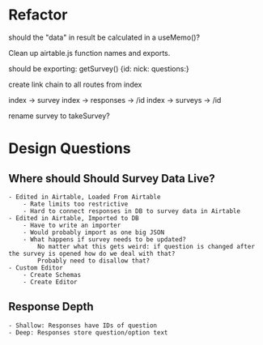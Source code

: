 # Refactor

should the "data" in result be calculated in a useMemo()?

Clean up airtable.js function names and exports.

should be exporting: getSurvey() {id: nick: questions:}

create link chain to all routes from index

index -> survey
index -> responses -> /id
index -> surveys -> /id

rename survey to takeSurvey?

# Design Questions

## Where should Should Survey Data Live?

    - Edited in Airtable, Loaded From Airtable
        - Rate limits too restrictive
        - Hard to connect responses in DB to survey data in Airtable
    - Edited in Airtable, Imported to DB
        - Have to write an importer
        - Would probably import as one big JSON
        - What happens if survey needs to be updated?
            No matter what this gets weird: if question is changed after the survey is opened how do we deal with that?
            Probably need to disallow that?
    - Custom Editor
        - Create Schemas
        - Create Editor

## Response Depth

    - Shallow: Responses have IDs of question
    - Deep: Responses store question/option text

